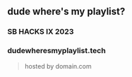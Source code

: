 ## dude where's my playlist?
### SB HACKS IX 2023
### dudewheresmyplaylist.tech 
> hosted by domain.com
